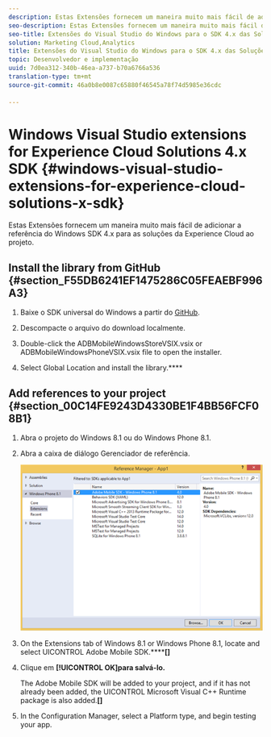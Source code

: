 ```yaml
---
description: Estas Extensões fornecem um maneira muito mais fácil de adicionar a referência do Windows SDK 4.x para as soluções da Experience Cloud ao projeto.
seo-description: Estas Extensões fornecem um maneira muito mais fácil de adicionar a referência do Windows SDK 4.x para as soluções da Experience Cloud ao projeto.
seo-title: Extensões do Visual Studio do Windows para o SDK 4.x das Soluções da Experience Cloud
solution: Marketing Cloud,Analytics
title: Extensões do Visual Studio do Windows para o SDK 4.x das Soluções da Experience Cloud
topic: Desenvolvedor e implementação
uuid: 7d0ea312-340b-46ea-a737-b70a6766a536
translation-type: tm+mt
source-git-commit: 46a0b8e0087c65880f46545a78f74d5985e36cdc

---
```



# Windows Visual Studio extensions for Experience Cloud Solutions 4.x SDK {#windows-visual-studio-extensions-for-experience-cloud-solutions-x-sdk}

Estas Extensões fornecem um maneira muito mais fácil de adicionar a referência do Windows SDK 4.x para as soluções da Experience Cloud ao projeto.

## Install the library from GitHub {#section_F55DB6241EF1475286C05FEAEBF996A3}

1. Baixe o SDK universal do Windows a partir do [GitHub](https://github.com/Adobe-Marketing-Cloud/mobile-services/releases).
1. Descompacte o arquivo do download localmente.
1. Double-click the ADBMobileWindowsStoreVSIX.vsix or ADBMobileWindowsPhoneVSIX.vsix file to open the installer.

1. Select Global Location and install the library.****

## Add references to your project {#section_00C14FE9243D4330BE1F4BB56FCF08B1}

1. Abra o projeto do Windows 8.1 ou do Windows Phone 8.1.
1. Abra a caixa de diálogo Gerenciador de referência.

   ![](assets/ref_manager.png)

1. On the Extensions tab of Windows 8.1 or Windows Phone 8.1, locate and select UICONTROL Adobe Mobile SDK.******[]**
1. Clique em **[!UICONTROL OK]para salvá-lo.**

   The Adobe Mobile SDK will be added to your project, and if it has not already been added, the UICONTROL Microsoft Visual C++ Runtime package is also added.**[]**

1. In the Configuration Manager, select a Platform type, and begin testing your app.

